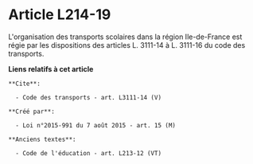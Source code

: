 # Article L214-19

L'organisation des transports scolaires dans la région Ile-de-France est régie par les dispositions des articles L. 3111-14 à
L. 3111-16 du code des transports.

**Liens relatifs à cet article**

	**Cite**:

	  - Code des transports - art. L3111-14 (V)

	**Créé par**:

	  - Loi n°2015-991 du 7 août 2015 - art. 15 (M)

	**Anciens textes**:

	  - Code de l'éducation - art. L213-12 (VT)
